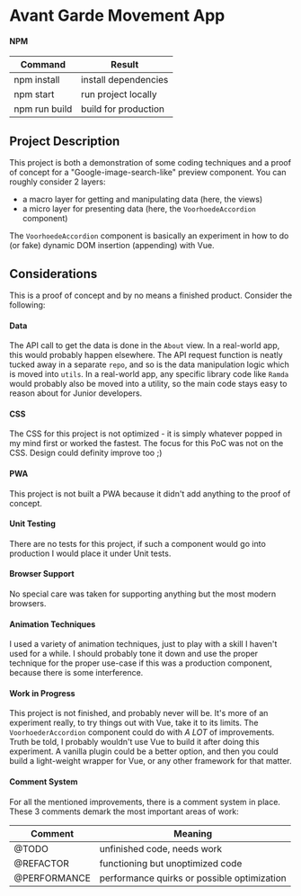 # Avant Garde Movement App
#### NPM

| **Command**   | **Result**           |
| ------------- | -------------------- |
| npm install   | install dependencies |
| npm start     | run project locally  |
| npm run build | build for production |

## Project Description
This project is both a demonstration of some coding techniques and a proof of concept for a "Google-image-search-like" preview component. You can roughly consider 2 layers:
- a macro layer for getting and manipulating data (here, the views)
- a micro layer for presenting data (here, the `VoorhoedeAccordion` component)

The `VoorhoedeAccordion` component is basically an experiment in how to do (or fake) dynamic DOM insertion (appending) with Vue.

## Considerations
This is a proof of concept and by no means a finished product. Consider the following:

#### Data
The API call to get the data is done in the `About` view. In a real-world app, this would probably happen elsewhere. The API request function is neatly tucked away in a separate `repo`, and so is the data manipulation logic which is moved into `utils`. In a real-world app, any specific library code like `Ramda` would probably also be moved into a utility, so the main code stays easy to reason about for Junior developers.

#### CSS
The CSS for this project is not optimized - it is simply whatever popped in my mind first or worked the fastest. The focus for this PoC was not on the CSS. Design could definity improve too ;)

#### PWA
This project is not built a PWA because it didn't add anything to the proof of concept.

#### Unit Testing
There are no tests for this project, if such a component would go into production I would place it under Unit tests.

#### Browser Support
No special care was taken for supporting anything but the most modern browsers.

#### Animation Techniques
I used a variety of animation techniques, just to play with a skill I haven't used for a while. I should probably tone it down and use the proper technique for the proper use-case if this was a production component, because there is some interference.

#### Work in Progress
This project is not finished, and probably never will be. It's more of an experiment really, to try things out with Vue, take it to its limits. The `VoorhoederAccordion` component could do with *A LOT* of improvements. Truth be told, I probably wouldn't use Vue to build it after doing this experiment. A vanilla plugin could be a better option, and then you could build a light-weight wrapper for Vue, or any other framework for that matter.

#### Comment System
For all the mentioned improvements, there is a comment system in place. These 3 comments demark the most important areas of work:

| **Comment**  | **Meaning**                                |
| ------------ | ------------------------------------------- |
| @TODO        | unfinished code, needs work                 |
| @REFACTOR    | functioning but unoptimized code            |
| @PERFORMANCE | performance quirks or possible optimization |